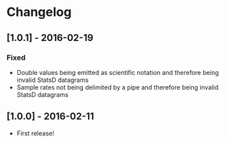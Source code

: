 # Changelog

## [1.0.1] - 2016-02-19

### Fixed
* Double values being emitted as scientific notation and therefore being invalid StatsD datagrams
* Sample rates not being delimited by a pipe and therefore being invalid StatsD datagrams

## [1.0.0] - 2016-02-11

* First release!
